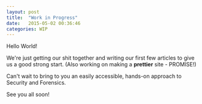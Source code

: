 ```yaml
---
layout: post
title:  "Work in Progress"
date:   2015-05-02 00:36:46
categories: WIP
---
```

Hello World!

We're just getting our shit together and writing our first few articles to give us a good strong start. (Also working on making a **prettier** site - PROMISE!)

Can't wait to bring to you an easily accessible, hands-on approach to Security and Forensics. 

See you all soon!
